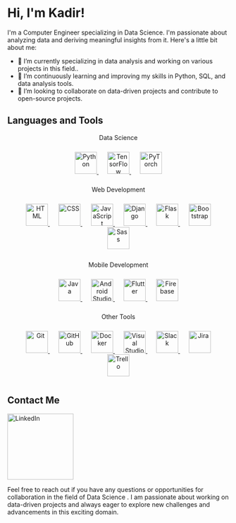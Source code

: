 # Hi, I'm Kadir!

I'm a Computer Engineer specializing in Data Science. I'm passionate about analyzing data and deriving meaningful insights from it. Here's a little bit about me:

- 🔭 I’m currently specializing in data analysis and working on various projects in this field..
- 🌱 I’m continuously learning and improving my skills in Python, SQL, and data analysis tools.
- 👯 I’m looking to collaborate on data-driven projects and contribute to open-source projects.

## Languages and Tools

<div align="center">Data Science</div>
<p align="center" style="padding: 10px;">
  <a href="https://www.python.org/" style="padding: 10px;">
    <img src="https://www.vectorlogo.zone/logos/python/python-icon.svg" alt="Python" width="50" height="50"/>
  </a>
  <a href="https://www.tensorflow.org/" style="padding: 10px;">
    <img src="https://www.vectorlogo.zone/logos/tensorflow/tensorflow-icon.svg" alt="TensorFlow" width="50" height="50"/>
  </a>
  <a href="https://pytorch.org/" style="padding: 10px;">
    <img src="https://www.vectorlogo.zone/logos/pytorch/pytorch-icon.svg" alt="PyTorch" width="50" height="50"/>
  </a>
</p>
<div align="center">Web Development</div>
<p align="center" style="padding: 10px;">
  <a href="https://developer.mozilla.org/en-US/docs/Web/HTML" style="padding: 10px;">
    <img src="https://www.vectorlogo.zone/logos/w3_html5/w3_html5-icon.svg" alt="HTML" width="50" height="50"/>
  </a>
  <a href="https://developer.mozilla.org/en-US/docs/Web/CSS" style="padding: 10px;">
    <img src="https://www.vectorlogo.zone/logos/w3_css/w3_css-icon.svg" alt="CSS" width="50" height="50"/>
  </a>
  <a href="https://www.javascript.com/" style="padding: 10px;">
    <img src="https://www.vectorlogo.zone/logos/javascript/javascript-icon.svg" alt="JavaScript" width="50" height="50"/>
  </a>
  <a href="https://www.djangoproject.com/" style="padding: 10px;">
    <img src="https://www.vectorlogo.zone/logos/djangoproject/djangoproject-icon.svg" alt="Django" width="50" height="50"/>
  </a>
  <a href="https://flask.palletsprojects.com/" style="padding: 10px;">
    <img src="https://www.vectorlogo.zone/logos/pocoo_flask/pocoo_flask-icon.svg" alt="Flask" width="50" height="50"/>
  </a>
  <a href="https://getbootstrap.com/" style="padding: 10px;">
    <img src="https://www.vectorlogo.zone/logos/getbootstrap/getbootstrap-icon.svg" alt="Bootstrap" width="50" height="50"/>
  </a>
  <a href="https://sass-lang.com/" style="padding: 10px;">
    <img src="https://www.vectorlogo.zone/logos/sass-lang/sass-lang-icon.svg" alt="Sass" width="50" height="50"/>
  </a>
</p>
<div align="center">Mobile Development</div>
<p align="center" style="padding: 10px;">
  <a href="https://www.java.com/" style="padding: 10px;">
    <img src="https://www.vectorlogo.zone/logos/java/java-icon.svg" alt="Java" width="50" height="50"/>
  </a>
  <a href="https://developer.android.com/studio" style="padding: 10px;">
    <img src="https://www.vectorlogo.zone/logos/android/android-icon.svg" alt="Android Studio" width="50" height="50"/>
  </a>
  <a href="https://flutter.dev/" style="padding: 10px;">
    <img src="https://www.vectorlogo.zone/logos/flutterio/flutterio-icon.svg" alt="Flutter" width="50" height="50"/>
  </a>
  <a href="https://firebase.google.com/" style="padding: 10px;">
    <img src="https://www.vectorlogo.zone/logos/firebase/firebase-icon.svg" alt="Firebase" width="50" height="50"/>
  </a>
</p>
<div align="center">Other Tools</div>
<p align="center" style="padding: 10px;">
  <a href="https://git-scm.com/" style="padding: 10px;">
    <img src="https://www.vectorlogo.zone/logos/git-scm/git-scm-icon.svg" alt="Git" width="50" height="50"/>
  </a>
  <a href="https://github.com/" style="padding: 10px;">
    <img src="https://www.vectorlogo.zone/logos/github/github-icon.svg" alt="GitHub" width="50" height="50"/>
  </a>
  <a href="https://www.docker.com/" style="padding: 10px;">
    <img src="https://www.vectorlogo.zone/logos/docker/docker-icon.svg" alt="Docker" width="50" height="50"/>
  </a>
  <a href="https://code.visualstudio.com/" style="padding: 10px;">
    <img src="https://www.vectorlogo.zone/logos/visualstudio_code/visualstudio_code-icon.svg" alt="Visual Studio Code" width="50" height="50"/>
  </a>
  <a href="https://slack.com/" style="padding: 10px;">
    <img src="https://www.vectorlogo.zone/logos/slack/slack-icon.svg" alt="Slack" width="50" height="50"/>
  </a>
  <a href="https://www.atlassian.com/software/jira" style="padding: 10px;">
    <img src="https://www.vectorlogo.zone/logos/atlassian_jira/atlassian_jira-icon.svg" alt="Jira" width="50" height="50"/>
  </a>
  <a href="https://trello.com/" style="padding: 10px;">
    <img src="https://www.vectorlogo.zone/logos/trello/trello-icon.svg" alt="Trello" width="50" height="50"/>
  </a>
</p>

## Contact Me

<a href="https://www.linkedin.com/in/kadir-kesimal/"><img src="https://img.shields.io/badge/-LinkedIn-0077B5?style=flat-square&logo=linkedin&logoColor=white" alt="LinkedIn" width="150px"></a>

Feel free to reach out if you have any questions or opportunities for collaboration in the field of Data Science . I am passionate about working on data-driven projects and always eager to explore new challenges and advancements in this exciting domain.
